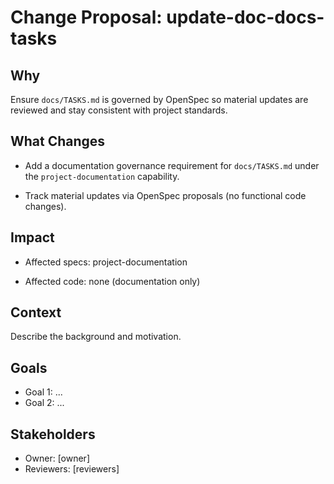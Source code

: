 # Change Proposal: update-doc-docs-tasks

## Why

Ensure `docs/TASKS.md` is governed by OpenSpec so material updates are reviewed and stay consistent with project standards.

## What Changes

- Add a documentation governance requirement for `docs/TASKS.md` under the `project-documentation` capability.

- Track material updates via OpenSpec proposals (no functional code changes).

## Impact

- Affected specs: project-documentation

- Affected code: none (documentation only)

## Context

Describe the background and motivation.


## Goals

- Goal 1: ...
- Goal 2: ...


## Stakeholders

- Owner: [owner]
- Reviewers: [reviewers]

